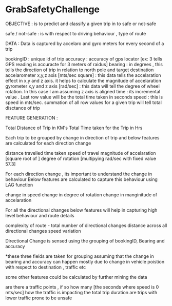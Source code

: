 # GrabSafetyChallenge

OBJECTIVE : is to predict and classify a given trip in to safe or not-safe

safe / not-safe : is with respect to driving behaviour , type of route 

DATA : Data is captured by accelaro and gyro meters for every second of a trip 

bookingID : unique id of trip
accuracy  : accuracy of gps locator [ex: 3 tells GPS reading is accuracte for 3 meters of raidus]
bearing   : in degrees , this tells the direction of trip in relation to north pole and target destination 
accelarometer x,y,z axis [mts/sec square] : this data tells the accelaration effect in x,y and z axis. it helps to calculate the magnitude of accelaration
gyrometer x,y and z axis [rad/sec] : this data will tell the degree of wheel rotation. In this case I am assuming z axis is aligned 
time : its incremental value . Last row value will be the total time taken in seconds
speed : this is speed in mts/sec. summation of all row values for a given trip will tell total disctance of trip 

FEATURE GENERATION : 

Total Distance of Trip in KM's
Total Time taken for the Trip in Hrs

Each trip to be grouped by change in direction of trip and below features are calculated for each direction change 

distance travelled
time taken 
speed of travel
magnitude of accelaration [square root of ]
degree of rotation [multipying rad/sec with fixed value 57.3]


For each direction change , its important to understand the change in behaviour
Below features are calculated to capture this behaviour using LAG function

change in speed
change in degree of rotation
change in manginitude of accelaration

For all the directional changes below features will help in capturing high level behaviour and route details 

complexity of route - total number of directional changes 
                      distance across all directional changes
                      speed variation 

Directional Change is sensed using the grouping of bookingID, Bearing and accuracy 

*these three fields are taken for grouping assuming that the change in bearing and accuracy can happen mostly due to change in vehicle poistion with respect to destination , traffic etc

some other features could be calculated by further mining the data 

are there a traffic points , if so how many [the seconds where speed is 0 mts/sec]
how the traffic is impacting the total trip duration
are trips with lower traffic prone to be unsafe 
